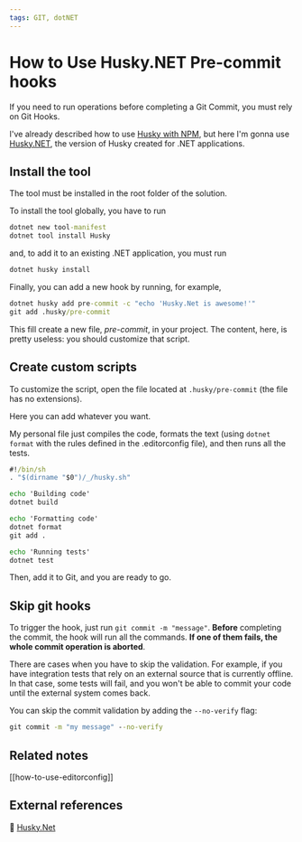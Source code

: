 ```yaml
---
tags: GIT, dotNET
---
```


# How to Use Husky.NET Pre-commit hooks

If you need to run operations before completing a Git Commit, you must rely on Git Hooks.

I've already described how to use [Husky with NPM](https://www.code4it.dev/blog/conventional-commit-with-githooks/), but here I'm gonna use [Husky.NET](https://alirezanet.github.io/Husky.Net/), the version of Husky created for .NET applications.

## Install the tool

The tool must be installed in the root folder of the solution.

To install the tool globally, you have to run

```cmd
dotnet new tool-manifest
dotnet tool install Husky
```

and, to add it to an existing .NET application, you must run

```cmd
dotnet husky install
```

Finally, you can add a new hook by running, for example,

```cmd
dotnet husky add pre-commit -c "echo 'Husky.Net is awesome!'"
git add .husky/pre-commit
```

This fill create a new file, _pre-commit_, in your project. The content, here, is pretty useless: you should customize that script.

## Create custom scripts

To customize the script, open the file located at `.husky/pre-commit` (the file has no extensions).

Here you can add whatever you want.

My personal file just compiles the code, formats the text (using `dotnet format` with the rules defined in the .editorconfig file), and then runs all the tests.

```cmd
#!/bin/sh
. "$(dirname "$0")/_/husky.sh"

echo 'Building code'
dotnet build

echo 'Formatting code'
dotnet format
git add .

echo 'Running tests'
dotnet test
```

Then, add it to Git, and you are ready to go.

## Skip git hooks

To trigger the hook, just run `git commit -m "message"`. **Before** completing the commit, the hook will run all the commands. **If one of them fails, the whole commit operation is aborted**.

There are cases when you have to skip the validation. For example, if you have integration tests that rely on an external source that is currently offline. In that case, some tests will fail, and you won't be able to commit your code until the external system comes back.

You can skip the commit validation by adding the `--no-verify` flag:

```cmd
git commit -m "my message" --no-verify
```

## Related notes

[[how-to-use-editorconfig]]

## External references

🔗 [Husky.Net](https://alirezanet.github.io/Husky.Net/)
